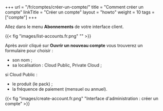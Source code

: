 +++
url = "/fr/comptes/créer-un-compte/"
title = "Comment créer un compte"
linkTitle = "Créer un compte"
layout = "howto"
weight = 10
tags = ["compte"]
+++

Allez dans le menu **Abonnements** de votre interface client. 

{{< fig "images/list-accounts.fr.png" "" >}}

Après avoir cliqué sur **Ouvrir un nouveau compte** vous trouverez un formulaire pour choisir :

- son nom ;
- sa localisation : Cloud Public, Private Cloud ;

si Cloud Public :
- le produit (le pack) ;
- la fréquence de paiement (mensuel ou annuel).

{{< fig "images/create-account.fr.png" "Interface d'administration : créer un compte" >}}

